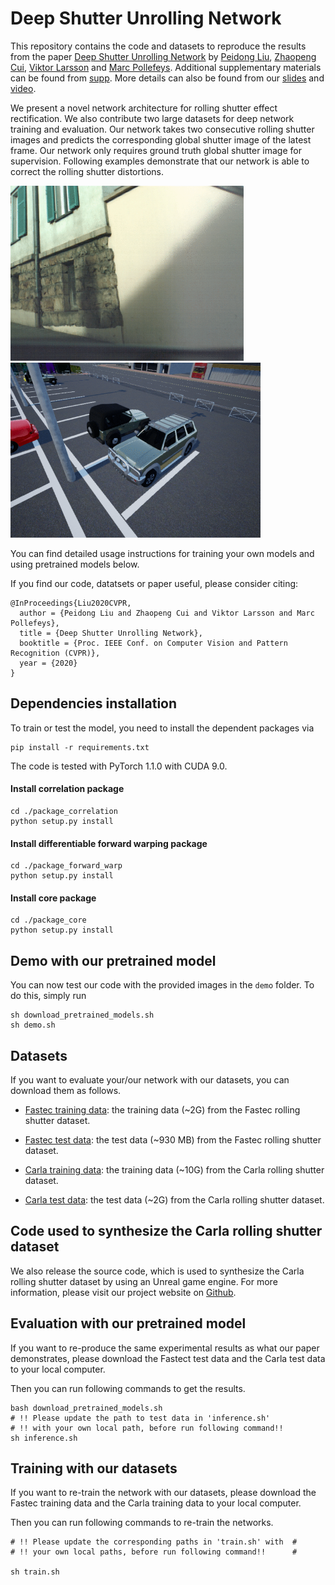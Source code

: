 # Deep Shutter Unrolling Network

This repository contains the code and datasets to reproduce the results from the
paper [Deep Shutter Unrolling Network](https://drive.google.com/open?id=14NYguVp129ydRtRzhhU8H8QIiE0coK6x) by [Peidong Liu](http://people.inf.ethz.ch/liup/), 
[Zhaopeng Cui](https://zhpcui.github.io), [Viktor Larsson](http://people.inf.ethz.ch/vlarsson/) and [Marc Pollefeys](https://inf.ethz.ch/personal/marc.pollefeys/). Additional supplementary materials can be found from [supp](https://drive.google.com/open?id=1ox9X-pYMgnSPP_hkeso21bUL_QoKJcrp). More details can also be found from our [slides](https://drive.google.com/open?id=1V2mUqaUeBEBJkS6-WQaXVyu_Pw_S5MLV) and [video](https://drive.google.com/open?id=1GDngV57vxhd4xqYpvAY5r9H832OL5fm_).

We present a novel network architecture for rolling shutter effect rectification. We also contribute two large datasets for deep network training and evaluation. Our network takes two consecutive rolling shutter images and predicts the corresponding global shutter image of the latest frame. Our network only requires ground truth global shutter image for supervision. Following examples demonstrate that our network is able to correct the rolling shutter distortions.

<img src="teaser_img/fastec.gif" height="280px"/> <img src="teaser_img/carla.gif" height="280px"/>

You can find detailed usage instructions for training your own models
and using pretrained models below.

If you find our code, datatsets or paper useful, please consider citing:
```
@InProceedings{Liu2020CVPR,
  author = {Peidong Liu and Zhaopeng Cui and Viktor Larsson and Marc Pollefeys},
  title = {Deep Shutter Unrolling Network},
  booktitle = {Proc. IEEE Conf. on Computer Vision and Pattern	Recognition (CVPR)},
  year = {2020}
}
```

## Dependencies installation
To train or test the model, you need to install the dependent packages via
```
pip install -r requirements.txt
```
The code is tested with PyTorch 1.1.0 with CUDA 9.0.

#### Install correlation package
```
cd ./package_correlation
python setup.py install
```

#### Install differentiable forward warping package
```
cd ./package_forward_warp
python setup.py install
```

#### Install core package
```
cd ./package_core
python setup.py install
```

## Demo with our pretrained model
You can now test our code with the provided images in the `demo` folder.
To do this, simply run
```
sh download_pretrained_models.sh
sh demo.sh
```

## Datasets
If you want to evaluate your/our network with our datasets, you
can download them as follows.

* [Fastec training data](https://drive.google.com/open?id=1gJoI7PSv7KEm2qb9-bt6hiyZ3PPlwEpd):
  the training data (~2G) from the Fastec rolling shutter dataset.

* [Fastec test data](https://drive.google.com/open?id=1Yfu6sOgIa6vJ6VwAedycjLu-_7rx7vZ2):
  the test data (~930 MB) from the Fastec rolling shutter dataset.

* [Carla training data](https://drive.google.com/open?id=15vXSX3g_STd6RPDWLg2sIn11mKH0sXxg):
  the training data (~10G) from the Carla rolling shutter dataset.

* [Carla test data](https://drive.google.com/open?id=1rvN0q5KF9BTxBOx4oOyxJKzX8XkUB-zM):
  the test data (~2G) from the Carla rolling shutter dataset.

## Code used to synthesize the Carla rolling shutter dataset
We also release the source code, which is used to synthesize the Carla rolling shutter dataset by using an Unreal game engine. 
For more information, please visit our project website on [Github](https://github.com/ethliup/UnrealCV).

## Evaluation with our pretrained model
If you want to re-produce the same experimental results as what our paper demonstrates,
please download the Fastect test data and the Carla test data to your local computer.

Then you can run following commands to get the results.
```
bash download_pretrained_models.sh
# !! Please update the path to test data in 'inference.sh'
# !! with your own local path, before run following command!!
sh inference.sh
```

## Training with our datasets
If you want to re-train the network with our datasets, please download
the Fastec training data and the Carla training data to your local computer.

Then you can run following commands to re-train the networks.
```
# !! Please update the corresponding paths in 'train.sh' with  #
# !! your own local paths, before run following command!!      #

sh train.sh
```

